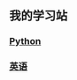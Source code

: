 ## 我的学习站
### [Python](https://github.com/ZBTGL/summary/tree/master/%23Contents/Python)
### [英语](https://github.com/ZBTGL/summary/tree/master/%23Contents/English)
